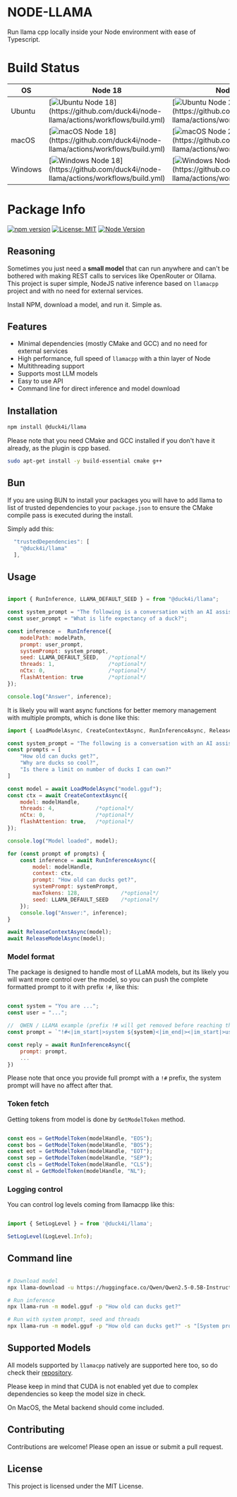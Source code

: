 # NODE-LLAMA

Run llama cpp locally inside your Node environment with ease of Typescript.

# Build Status

| OS      | Node 18 | Node 20 | Node 22 |
|---------|---------|---------|---------|
| Ubuntu  | [![Ubuntu Node 18](https://github.com/duck4i/node-llama/actions/workflows/build.yml/badge.svg?branch=main&jobName=build%20(ubuntu-latest%2C%2018.x))](https://github.com/duck4i/node-llama/actions/workflows/build.yml) | [![Ubuntu Node 20](https://github.com/duck4i/node-llama/actions/workflows/build.yml/badge.svg?branch=main&jobName=build%20(ubuntu-latest%2C%2020.x))](https://github.com/duck4i/node-llama/actions/workflows/build.yml) | [![Ubuntu Node 22](https://github.com/duck4i/node-llama/actions/workflows/build.yml/badge.svg?branch=main&jobName=build%20(ubuntu-latest%2C%2022.x))](https://github.com/duck4i/node-llama/actions/workflows/build.yml) |
| macOS   | [![macOS Node 18](https://github.com/duck4i/node-llama/actions/workflows/build.yml/badge.svg?branch=main&jobName=build%20(macos-latest%2C%2018.x))](https://github.com/duck4i/node-llama/actions/workflows/build.yml) | [![macOS Node 20](https://github.com/duck4i/node-llama/actions/workflows/build.yml/badge.svg?branch=main&jobName=build%20(macos-latest%2C%2020.x))](https://github.com/duck4i/node-llama/actions/workflows/build.yml) | [![macOS Node 22](https://github.com/duck4i/node-llama/actions/workflows/build.yml/badge.svg?branch=main&jobName=build%20(macos-latest%2C%2022.x))](https://github.com/duck4i/node-llama/actions/workflows/build.yml) |
| Windows | [![Windows Node 18](https://github.com/duck4i/node-llama/actions/workflows/build.yml/badge.svg?branch=main&jobName=build%20(windows-latest%2C%2018.x))](https://github.com/duck4i/node-llama/actions/workflows/build.yml) | [![Windows Node 20](https://github.com/duck4i/node-llama/actions/workflows/build.yml/badge.svg?branch=main&jobName=build%20(windows-latest%2C%2020.x))](https://github.com/duck4i/node-llama/actions/workflows/build.yml) | [![Windows Node 22](https://github.com/duck4i/node-llama/actions/workflows/build.yml/badge.svg?branch=main&jobName=build%20(windows-latest%2C%2022.x))](https://github.com/duck4i/node-llama/actions/workflows/build.yml) |

# Package Info
[![npm version](https://badge.fury.io/js/@duck4i%2Fllama.svg)](https://badge.fury.io/js/@duck4i%2Fllama)
[![License: MIT](https://img.shields.io/badge/License-MIT-yellow.svg)](https://opensource.org/licenses/MIT)
[![Node Version](https://img.shields.io/node/v/@duck4i/llama)](https://www.npmjs.com/package/@duck4i/llama)

## Reasoning 

Sometimes you just need a **small model** that can run anywhere and can't be bothered with making REST calls to services like OpenRouter or Ollama. 
This project is super simple, NodeJS native inference based on `llamacpp` project and with no need for external services.

Install NPM, download a model, and run it. Simple as.

## Features
 
- Minimal dependencies (mostly CMake and GCC) and no need for external services
- High performance, full speed of `llamacpp` with a thin layer of Node
- Multithreading support
- Supports most LLM models
- Easy to use API
- Command line for direct inference and model download

## Installation

```sh
npm install @duck4i/llama
```

Please note that you need CMake and GCC installed if you don't have it already, as the plugin is cpp based.

```sh
sudo apt-get install -y build-essential cmake g++
```

## Bun 

If you are using BUN to install your packages you will have to add llama to list of trusted dependencies to your `package.json` to ensure the CMake compile pass is executed during the install.

Simply add this:
```javascript
  "trustedDependencies": [
    "@duck4i/llama"
  ],
```

## Usage

```javascript

import { RunInference, LLAMA_DEFAULT_SEED } = from "@duck4i/llama";

const system_prompt = "The following is a conversation with an AI assistant. The assistant is helpful, creative, clever, and very friendly.";
const user_prompt = "What is life expectancy of a duck?";

const inference =  RunInference({
    modelPath: modelPath,
    prompt: user_prompt,
    systemPrompt: system_prompt,
    seed: LLAMA_DEFAULT_SEED,   /*optional*/
    threads: 1,                 /*optional*/
    nCtx: 0,                    /*optional*/
    flashAttention: true        /*optional*/
});

console.log("Answer", inference);

```

It is likely you will want async functions for better memory management with multiple prompts, which is done like this:

```javascript
import { LoadModelAsync, CreateContextAsync, RunInferenceAsync, ReleaseContextAsync, ReleaseModelAsync } = from "@duck4i/llama";

const system_prompt = "The following is a conversation with an AI assistant. The assistant is helpful, creative, clever, and very friendly.";
const prompts = [
    "How old can ducks get?",
    "Why are ducks so cool?",
    "Is there a limit on number of ducks I can own?"
]

const model = await LoadModelAsync("model.gguf");
const ctx = await CreateContextAsync({
    model: modelHandle,
    threads: 4,             /*optional*/
    nCtx: 0,                /*optional*/
    flashAttention: true,   /*optional*/
});

console.log("Model loaded", model);

for (const prompt of prompts) {
    const inference = await RunInferenceAsync({
        model: modelHandle,
        context: ctx,
        prompt: "How old can ducks get?",
        systemPrompt: systemPrompt,
        maxTokens: 128,             /*optional*/
        seed: LLAMA_DEFAULT_SEED    /*optional*/
    });
    console.log("Answer:", inference);
}

await ReleaseContextAsync(model);
await ReleaseModelAsync(model);

```

### Model format

The package is designed to handle most of LLaMA models, but its likely you will want more control over the model, so you can push the complete formatted prompt to it with prefix `!#`, like this:

```javascript

const system = "You are ...";
const user = "...";

//  QWEN / LLAMA example (prefix !# will get removed before reaching the llm)
const prompt = `"!#<|im_start|>system ${system}<|im_end|><|im_start|>user ${user}<|im_end|><|im_start|>assistant"`;

const reply = await RunInferenceAsync({
    prompt: prompt,
    ...
})

```

Please note that once you provide full prompt with a `!#` prefix, the system prompt will have no affect after that.

### Token fetch 

Getting tokens from model is done by `GetModelToken` method.

```javascript

const eos = GetModelToken(modelHandle, "EOS");
const bos = GetModelToken(modelHandle, "BOS");
const eot = GetModelToken(modelHandle, "EOT");
const sep = GetModelToken(modelHandle, "SEP");
const cls = GetModelToken(modelHandle, "CLS");
const nl = GetModelToken(modelHandle, "NL");

```

### Logging control

You can control log levels coming from llamacpp like this:

```javascript

import { SetLogLevel } = from '@duck4i/llama';

SetLogLevel(LogLevel.Info);

```

## Command line 

```bash

# Download model
npx llama-download -u https://huggingface.co/Qwen/Qwen2.5-0.5B-Instruct-GGUF/resolve/main/qwen2.5-0.5b-instruct-fp16.gguf?download=true -p model.gguf

# Run inference
npx llama-run -m model.gguf -p "How old can ducks get?"

# Run with system prompt, seed and threads
npx llama-run -m model.gguf -p "How old can ducks get?" -s "[System prompt...]" -d [seed] -t [threads]

```

## Supported Models

All models supported by `llamacpp` natively are supported here too, so do check their [repository](https://github.com/ggerganov/llama.cpp).

Please keep in mind that CUDA is not enabled yet due to complex dependencies so keep the model size in check.

On MacOS, the Metal backend should come included.

## Contributing

Contributions are welcome! Please open an issue or submit a pull request.

## License

This project is licensed under the MIT License.
